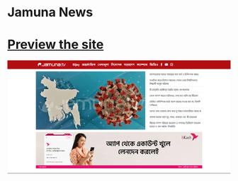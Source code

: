 # Jamuna News

# [Preview the site](https://alsiam.github.io/web-projects/jamuna-news)

![image info](../assets/images/jamuna-news.png)
